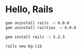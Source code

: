 # Hello, Rails

```sh
gem uninstall rails -v 6.0.0
gem uninstall railties -v 6.0.0

gem install rails -v 5.2.3

rails new bg-lib
```
